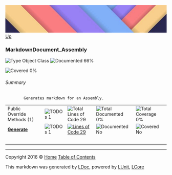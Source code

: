 ![](../Content/LDoc-banner-small.png "")
[Up](../LDoc.md)

### MarkdownDocument_Assembly

![Type Object Class](http://b.repl.ca/v1/Type-Object%20Class-blue.png "") ![Documented 66%](http://b.repl.ca/v1/Documented-66%25-yellowgreen.png "")

![Covered 0%](http://b.repl.ca/v1/Covered-0%25-red.png "")


###### Summary

            Generates markdown for an Assembly.
            

<table>
<tr><td>Public Override Methods (1)</td>
<td><img src="http://b.repl.ca/v1/TODOs-1-orange.png" alt="TODOs 1" /></td>
<td><img src="http://b.repl.ca/v1/Total%20Lines%20of%20Code-29-blue.png" alt="Total Lines of Code 29" /></td>
<td><img src="http://b.repl.ca/v1/Total%20Documented-0%25-red.png" alt="Total Documented 0%" /></td>
<td><img src="http://b.repl.ca/v1/Total%20Coverage-0%25-red.png" alt="Total Coverage 0%" /></td></tr>
<tr><td><strong><a href="MarkdownDocument_Assembly_Generate.md" alt="">Generate</a></strong></td>
<td><img src="http://b.repl.ca/v1/TODOs-1-yellow.png" alt="TODOs 1" />   </td>
<td><a href="../Markdown/MarkdownDocument_Assembly.cs#L41" alt=""><img src="http://b.repl.ca/v1/Lines%20of%20Code-29-blue.png" alt="Lines of Code 29" /></a></td>
<td><img src="http://b.repl.ca/v1/Documented-No-red.png" alt="Documented No" /></td>
<td><img src="http://b.repl.ca/v1/Covered-No-red.png" alt="Covered No" /></td></tr>
<tr><td></td>
</tr>
<tr><td width="850px" colspan="424">&nbsp;</td></tr>
</table>




---

Copyright 2016 &copy; [Home](../../README.md) [Table of Contents](../../TableOfContents.md)

This markdown was generated by [LDoc](https://github.com/CodeSingularity/LDoc), powered by [LUnit](https://github.com/CodeSingularity/LUnit), [LCore](https://github.com/CodeSingularity/LCore)
